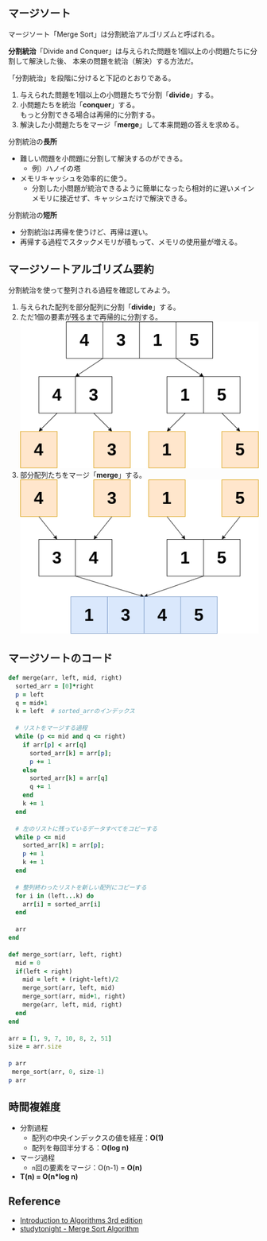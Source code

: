 
## マージソート

マージソート「Merge Sort」は分割統治アルゴリズムと呼ばれる。

**分割統治**「Divide and Conquer」は与えられた問題を1個以上の小問題たちに分割して解決した後、
本来の問題を統治（解決）する方法だ。 

「分割統治」を段階に分けると下記のとおりである。
1. 与えられた問題を1個以上の小問題たちで分割「**divide**」する。
2. 小問題たちを統治「**conquer**」する。<br>
もっと分割できる場合は再帰的に分割する。
3. 解決した小問題たちをマージ「**merge**」して本来問題の答えを求める。

分割統治の**長所**
- 難しい問題を小問題に分割して解決するのができる。
  + 例）ハノイの塔
- メモリキャッシュを効率的に使う。
  + 分割した小問題が統治できるように簡単になったら相対的に遅いメインメモリに接近せず、キャッシュだけで解決できる。

分割統治の**短所**
- 分割統治は再帰を使うけど、再帰は遅い。
- 再帰する過程でスタックメモリが積もって、メモリの使用量が増える。

<div class="divider"></div>

## マージソートアルゴリズム要約

分割統治を使って整列される過程を確認してみよう。

1. 与えられた配列を部分配列に分割「**divide**」する。
2. ただ1個の要素が残るまで再帰的に分割する。<img style="text-align: center" src="assets/algorithm/sorting/merge1.png">
3. 部分配列たちをマージ「**merge**」する。<img style="text-align: center" src="assets/algorithm/sorting/merge2.png">

<div class="divider"></div>

## マージソートのコード
```rb
def merge(arr, left, mid, right)
  sorted_arr = [0]*right
  p = left
  q = mid+1
  k = left  # sorted_arrのインデックス

  # リストをマージする過程
  while (p <= mid and q <= right)
    if arr[p] < arr[q]
      sorted_arr[k] = arr[p];
      p += 1
    else
      sorted_arr[k] = arr[q]
      q += 1
    end
    k += 1
  end

  # 左のリストに残っているデータすべてをコピーする
  while p <= mid
    sorted_arr[k] = arr[p];
    p += 1
    k += 1
  end

  # 整列終わったリストを新しい配列にコピーする
  for i in (left...k) do
    arr[i] = sorted_arr[i]
  end

  arr
end

def merge_sort(arr, left, right)
  mid = 0
  if(left < right)
    mid = left + (right-left)/2
    merge_sort(arr, left, mid)
    merge_sort(arr, mid+1, right)
    merge(arr, left, mid, right)
  end
end

arr = [1, 9, 7, 10, 8, 2, 51]
size = arr.size

p arr
 merge_sort(arr, 0, size-1)
p arr
```

<div class="divider"></div>

## 時間複雑度
- 分割過程
  + 配列の中央インデックスの値を経産：**O(1)**
  + 配列を毎回半分する：**O(log n)**
- マージ過程
  + `n`回の要素をマージ：O(n-1) = **O(n)**
- <b>T(n) = O(n*log n)</b>

<div class="divider"></div>

## Reference
- [Introduction to Algorithms 3rd edition](https://www.amazon.com/Introduction-Algorithms-3rd-MIT-Press/dp/0262033844)
- [studytonight - Merge Sort Algorithm](https://www.studytonight.com/data-structures/merge-sort#:~:text=Time%20complexity%20of%20Merge%20Sort,space%20as%20the%20unsorted%20array)
